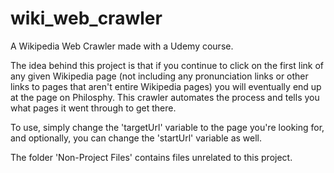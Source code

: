 # wiki_web_crawler
A Wikipedia Web Crawler made with a Udemy course.

The idea behind this project is that if you continue to click on the first link of any given Wikipedia page (not including any pronunciation links or other links to pages that aren't entire Wikipedia pages) you will eventually end up at the page on Philosphy. This crawler automates the process and tells you what pages it went through to get there.

To use, simply change the 'targetUrl' variable to the page you're looking for, and optionally, you can change the 'startUrl' variable as well.

The folder 'Non-Project Files' contains files unrelated to this project.
